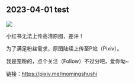 ## 2023-04-01 test

![](https://ai-studio-static-online.cdn.bcebos.com/8bcab98a190c4f81b2d3421b5a99be7e57e34b18063249b8b0b3f3bd7a01c99d)

小红书无法上传高清原图，差评！

为了满足粉丝需求，原图陆续上传至P站（Pixiv）。

我是宠粉的，点个关注（Follow）不过分吧，爱你呦~

链接：https://pixiv.me/momingshushi
